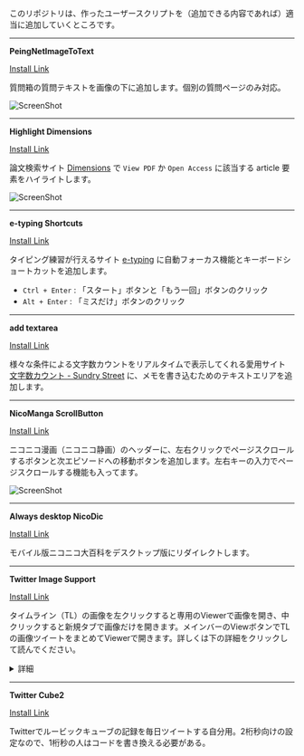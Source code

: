 このリポジトリは、作ったユーザースクリプトを（追加できる内容であれば）適当に追加していくところです。

---

__PeingNetImageToText__

<a href="PeingNetImageToText.user.js?raw=true">Install Link</a>

質問箱の質問テキストを画像の下に追加します。個別の質問ページのみ対応。

![ScreenShot](https://raw.githubusercontent.com/horyu/userscripts/master/imgs/PeingNetImageToText.png)

---

__Highlight Dimensions__

<a href="Highlight-Dimensions.user.js?raw=true">Install Link</a>

論文検索サイト [Dimensions](https://app.dimensions.ai/discover/publication) で `View PDF` か `Open Access` に該当する article 要素をハイライトします。

![ScreenShot](https://raw.githubusercontent.com/horyu/userscripts/master/imgs/Highlight-Dimensions.png)

---

__e-typing Shortcuts__

<a href="e-typing-Shortcuts.user.js?raw=true">Install Link</a>

タイピング練習が行えるサイト [e-typing](https://www.e-typing.ne.jp/) に自動フォーカス機能とキーボードショートカットを追加します。

- `Ctrl + Enter` : 「スタート」ボタンと「もう一回」ボタンのクリック
- `Alt + Enter` : 「ミスだけ」ボタンのクリック

---

__add textarea__

<a href="add-textarea.user.js?raw=true">Install Link</a>

様々な条件による文字数カウントをリアルタイムで表示してくれる愛用サイト [文字数カウント - Sundry Street](https://phonypianist.sakura.ne.jp/convenienttool/strcount.html) に、メモを書き込むためのテキストエリアを追加します。

---

__NicoManga ScrollButton__

<a href="NicoManga-ScrollButton.user.js?raw=true">Install Link</a>

ニコニコ漫画（ニコニコ静画）のヘッダーに、左右クリックでページスクロールするボタンと次エピソードへの移動ボタンを追加します。左右キーの入力でページスクロールする機能も入ってます。

![ScreenShot](https://raw.githubusercontent.com/horyu/userscripts/master/imgs/NicoManga-ScrollButton.png)


---

__Always desktop NicoDic__

<a href="Always-Desktop-NicoDic.user.js?raw=true">Install Link</a>

モバイル版ニコニコ大百科をデスクトップ版にリダイレクトします。

---

__Twitter Image Support__

<a href="TwitterImageSupport.user.js?raw=true">Install Link</a>

タイムライン（TL）の画像を左クリックすると専用のViewerで画像を開き、中クリックすると新規タブで画像だけを開きます。メインバーのViewボタンでTLの画像ツイートをまとめてViewerで開きます。詳しくは下の詳細をクリックして読んでください。

<details>
<summary>詳細</summary>

```
■クリックの詳細
[TL中の画像ツイートの画像]
  左クリック：そのツイートの画像でViewerを起動
  右クリック：ブラウザの標準
  中クリック：画像のみを新規タブで開く
[通常のTLでメインバーのViewボタン]
  左クリック：TLの画像でViewerを起動
  右クリック：TLの一度も開いていない画像でViewerを起動
  中クリック：何もしない
[個別のツイートを開いたTLでメインバーのViewボタン]
  左クリック：個別ツイートのアカウントに限定して、個別ツイート以降の画像でViewerを起動
  右クリック：TLの一度も開いていない画像でViewerを起動
  中クリック：何もしない

■Viewerの機能
Viewerの終了：EscキーでViewerを終了
画像の切替：画面の左側をクリック・左キーで前の画像、右側をクリック・右キーで次の画像に切替
　　　　　　※ 前か次の画像がない場合はViewerを終了
画像の拡大縮小：マウスホイールで画像を拡大縮小
　　　　　　　　※拡大縮小しすぎると表示が崩れる可能性あり
画像の移動：画像をドラッグで移動
画像のリセット：中クリックで画像の拡大縮小と位置をリセット
拡大表示の切替：fキーでViewerで開く画像を拡大表示に する・しない を切替
　　　　　　　　※ 元画像が大きい場合は大きいまま

■オプション
swapLeftRight：Viewerの左側クリック・左キーと右側クリック・右キーで表示する画像の順番を逆に
             　する（true）・しない（false）
expandImg：Viewerで画像を開く時、標準で拡大表示に する（true）・しない（false）
backgroundAlpha：Viewerの黒背景の透明度 0.0（透明）～1.0（不透明）
```
</details>

---

__Twitter Cube2__

<a href="TwitterCube2.user.js?raw=true">Install Link</a>

Twitterでルービックキューブの記録を毎日ツイートする自分用。2桁秒向けの設定なので、1桁秒の人はコードを書き換える必要がある。
